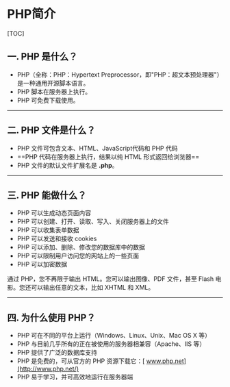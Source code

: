 # PHP简介

[TOC]

## 一. PHP 是什么？

- PHP（全称：PHP：Hypertext Preprocessor，即"PHP：超文本预处理器"）是一种通用开源脚本语言。
- PHP 脚本在服务器上执行。
- PHP 可免费下载使用。



------

## 二. PHP 文件是什么？

- PHP 文件可包含文本、HTML、JavaScript代码和 PHP 代码
- ==PHP 代码在服务器上执行，结果以纯 HTML 形式返回给浏览器==
- PHP 文件的默认文件扩展名是 **.php**。

------

## 三. PHP 能做什么？

- PHP 可以生成动态页面内容
- PHP 可以创建、打开、读取、写入、关闭服务器上的文件
- PHP 可以收集表单数据
- PHP 可以发送和接收 cookies
- PHP 可以添加、删除、修改您的数据库中的数据
- PHP 可以限制用户访问您的网站上的一些页面
- PHP 可以加密数据

通过 PHP，您不再限于输出 HTML。您可以输出图像、PDF 文件，甚至 Flash 电影。您还可以输出任意的文本，比如 XHTML 和 XML。

------

## 四. 为什么使用 PHP？

- PHP 可在不同的平台上运行（Windows、Linux、Unix、Mac OS X 等）
- PHP 与目前几乎所有的正在被使用的服务器相兼容（Apache、IIS 等）
- PHP 提供了广泛的数据库支持
- PHP 是免费的，可从官方的 PHP 资源下载它：[ www.php.net](http://www.php.net/)
- PHP 易于学习，并可高效地运行在服务器端